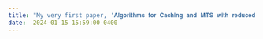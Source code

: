 ```yaml
---
title: "My very first paper, '𝐀𝐥𝐠𝐨𝐫𝐢𝐭𝐡𝐦𝐬 𝐟𝐨𝐫 𝐂𝐚𝐜𝐡𝐢𝐧𝐠 𝐚𝐧𝐝 𝐌𝐓𝐒 𝐰𝐢𝐭𝐡 𝐫𝐞𝐝𝐮𝐜𝐞𝐝 𝐧𝐮𝐦𝐛𝐞𝐫 𝐨𝐟 𝐩𝐫𝐞𝐝𝐢𝐜𝐭𝐢𝐨𝐧𝐬', has been accepted at ICLR with scores 8,8,8,8! :smile:"
date:  2024-01-15 15:59:00-0400
---
```




